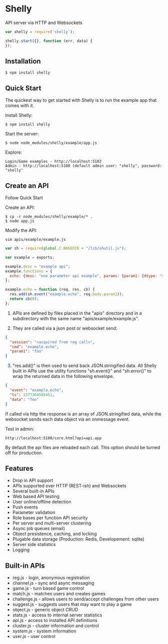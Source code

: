 Shelly
======

  API server via HTTP and Websockets

```js
var shelly = require('shelly');

shelly.start({}, function (err, data) {
});
```

## Installation

    $ npm install shelly

## Quick Start

 The quickest way to get started with Shelly is to run the example app that comes with it.

 Install Shelly:

    $ npm install shelly

 Start the server:

    $ node node_modules/shelly/example/app.js
    
 Explore:
 
    Login/Game examples - http://localhost:5102
    Admin - http://localhost:5100 (default admin user: "shelly", password: "shelly"
    
## Create an API

 Follow Quick Start
 
 Create an API:
 
    $ cp -r node_modules/shelly/example/* .
    $ node app.js
    
 Modify the API:
 
    vim apis/example/example.js
    
```js
var sh = require(global.C.BASEDIR + "/lib/shutil.js");

var example = exports;

example.desc = "example api";
example.functions = {
  echo: {desc: "one parameter api example", params: {param1: {dtype: "string"}}, security: []}
};

example.echo = function (req, res, cb) {
  res.add(sh.event("example.echo", req.body.param1));
  return cb(0);
};
```

1. APIs are defined by files placed in the "apis" directory and in a subdirectory with the same name "apis/example/example.js".

2. They are called via a json post or websocket send:

```json
{
  "session": "<acquired from reg call>",
  "cmd": "example.echo",
  "param1": "foo"
}
````

3. "res.add()" is then used to send back JSON.stringified data.  All Shelly built in APIs use the utility functions "sh.event()" and "sh.error()" to wrap the returned data in the following envelope.

```json
{
  "event": "example.echo",
  "ts": 1377384505451,
  "data": "foo"
}
```

If called via http the response is an array of JSON.stringified data, while the websocket sends each data object via an onmessage event.
    
 Test in admin:
 
    http://localhost:5100/core.html?api=api.app

By default the api files are reloaded each call.  This option should be turned off for production.

## Features

  * Drop in API support
  * APIs supported over HTTP (REST-ish) and Websockets
  * Several built-in APIs
  * Web based API testing
  * User online/offline detection
  * Push events
  * Parameter validation
  * Role bases per function API security
  * Per server and multi-server clustering
  * Async job queues (email)
  * Object presistence, caching, and locking
  * Plugable data storage (Production: Redis, Developement: sqlite)
  * Server side statistics
  * Logging

## Built-in APIs
  * reg.js - login, anonymous registration
  * channel.js - sync and async messaging
  * game.js - turn based game control
  * match.js - matches users and creates games
  * challenge.js - allows users to send/accept challenges from other users
  * suggest.js - suggests users that may want to play a game
  * object.js - generic object CRUD
  * stats.js - access to internal server statistics
  * api.js - access to installed API definitions
  * cluster.js - cluster information and control
  * system.js - system information
  * user.js - user control
